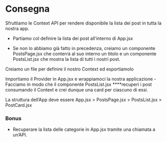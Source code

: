 # Consegna
Sfruttiamo le Context API per rendere disponibile la lista dei post in tutta la nostra app.

- Partiamo col definire la lista dei post all’interno di App.jsx

- Se non lo abbiamo già fatto in precedenza, creiamo un componente PostsPage.jsx che conterrà al suo interno un titolo e un componente PostsList.jsx che mostra la lista di tutti i nostri post.

Creiamo un file per definire il nostro Context ed esportiamolo

Importiamo il Provider in App.jsx e wrappiamoci la nostra applicazione - Facciamo in modo che il componente PostsList.jsx ****recuperi i post consumando il Context e crei dunque una card per ciascuno di essi.

La struttura dell’App deve essere
App.jsx > PostsPage.jsx > PostsList.jsx > PostCard.jsx

### Bonus 
- Recuperare la lista delle categorie in App.jsx tramite una chiamata a un’API.